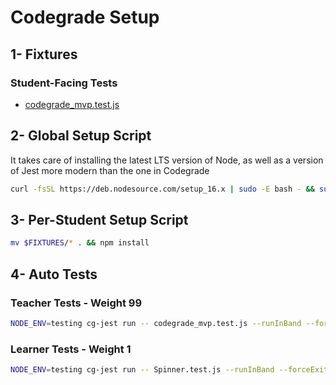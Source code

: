 # Codegrade Setup

## 1- Fixtures

### Student-Facing Tests

- [codegrade_mvp.test.js](./codegrade_mvp.test.js)

## 2- Global Setup Script

It takes care of installing the latest LTS version of Node, as well as a version of Jest more modern than the one in Codegrade

```bash
curl -fsSL https://deb.nodesource.com/setup_16.x | sudo -E bash - && sudo apt-get install -y nodejs; cg-jest install; npm i -g jest@27.5.1
```

## 3- Per-Student Setup Script

```bash
mv $FIXTURES/* . && npm install
```

## 4- Auto Tests

### Teacher Tests - Weight 99

```bash
NODE_ENV=testing cg-jest run -- codegrade_mvp.test.js --runInBand --forceExit
```

### Learner Tests - Weight 1

```bash
NODE_ENV=testing cg-jest run -- Spinner.test.js --runInBand --forceExit
```
